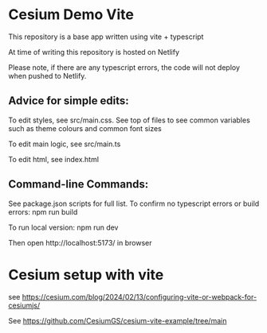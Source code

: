 # Cesium Demo Vite

This repository is a base app written using vite + typescript

At time of writing this repository is hosted on Netlify

Please note, if there are any typescript errors, the code will not deploy when pushed to Netlify.

## Advice for simple edits:

To edit styles, see src/main.css. See top of files to see common variables such as theme colours and common font sizes

To edit main logic, see src/main.ts

To edit html, see index.html

## Command-line Commands:

See package.json scripts for full list.
To confirm no typescript errors or build errors:
npm run build

To run local version:
npm run dev

Then open http://localhost:5173/ in browser

# Cesium setup with vite

see
https://cesium.com/blog/2024/02/13/configuring-vite-or-webpack-for-cesiumjs/

See
https://github.com/CesiumGS/cesium-vite-example/tree/main
